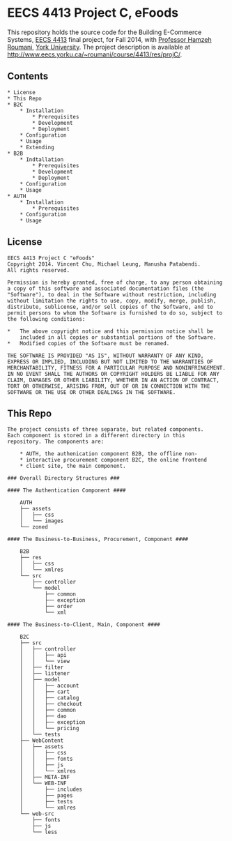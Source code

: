 # EECS 4413 Project C, eFoods #

This repository holds the source code for the Building
E-Commerce Systems, [EECS 4413](http://www.eecs.yorku.ca/course_archive/2014-15/F/4413/)
final project, for Fall 2014, with [Professor Hamzeh Roumani](http://www.eecs.yorku.ca/~roumani/),
[York University](http://www.eecs.yorku.ca). The project description is available at
http://www.eecs.yorku.ca/~roumani/course/4413/res/projC/.

## Contents ##

    * License
    * This Repo
    * B2C
        * Installation
            * Prerequisites
            * Development
            * Deployment
        * Configuration
        * Usage
        * Extending
    * B2B
        * Indtallation
            * Prerequisites
            * Development
            * Deployment
        * Configuration
        * Usage
    * AUTH
        * Installation
            * Prerequisites
        * Configuration
        * Usage

## License ##

    EECS 4413 Project C "eFoods"
    Copyright 2014. Vincent Chu, Michael Leung, Manusha Patabendi.
    All rights reserved.

    Permission is hereby granted, free of charge, to any person obtaining
    a copy of this software and associated documentation files (the
    "Software"), to deal in the Software without restriction, including
    without limitation the rights to use, copy, modify, merge, publish,
    distribute, sublicense, and/or sell copies of the Software, and to
    permit persons to whom the Software is furnished to do so, subject to
    the following conditions:

    *   The above copyright notice and this permission notice shall be
        included in all copies or substantial portions of the Software.
    *   Modified copies of the Software must be renamed.

    THE SOFTWARE IS PROVIDED "AS IS", WITHOUT WARRANTY OF ANY KIND,
    EXPRESS OR IMPLIED, INCLUDING BUT NOT LIMITED TO THE WARRANTIES OF
    MERCHANTABILITY, FITNESS FOR A PARTICULAR PURPOSE AND NONINFRINGEMENT.
    IN NO EVENT SHALL THE AUTHORS OR COPYRIGHT HOLDERS BE LIABLE FOR ANY
    CLAIM, DAMAGES OR OTHER LIABILITY, WHETHER IN AN ACTION OF CONTRACT,
    TORT OR OTHERWISE, ARISING FROM, OUT OF OR IN CONNECTION WITH THE
    SOFTWARE OR THE USE OR OTHER DEALINGS IN THE SOFTWARE.

## This Repo ##

    The project consists of three separate, but related components.
    Each component is stored in a different directory in this
    repository. The components are:

        * AUTH, the authenication component B2B, the offline non-
        * interactive procurement component B2C, the online frontend
        * client site, the main component.

    ### Overall Directory Structures ###

    #### The Authentication Component ####

        AUTH
        ├── assets
        │   ├── css
        │   └── images
        └── zoned

    #### The Business-to-Business, Procurement, Component ####

        B2B
        ├── res
        │   ├── css
        │   └── xmlres
        └── src
            ├── controller
            └── model
                ├── common
                ├── exception
                ├── order
                └── xml

    #### The Business-to-Client, Main, Component ####

        B2C
        ├── src
        │   ├── controller
        │   │   ├── api
        │   │   └── view
        │   ├── filter
        │   ├── listener
        │   ├── model
        │   │   ├── account
        │   │   ├── cart
        │   │   ├── catalog
        │   │   ├── checkout
        │   │   ├── common
        │   │   ├── dao
        │   │   ├── exception
        │   │   └── pricing
        │   └── tests
        ├── WebContent
        │   ├── assets
        │   │   ├── css
        │   │   ├── fonts
        │   │   ├── js
        │   │   └── xmlres
        │   ├── META-INF
        │   └── WEB-INF
        │       ├── includes
        │       ├── pages
        │       ├── tests
        │       └── xmlres
        └── web-src
            ├── fonts
            ├── js
            └── less
